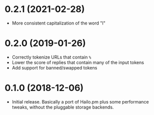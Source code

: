 # 0.2.1 (2021-02-28)

- More consistent capitalization of the word "I"

# 0.2.0 (2019-01-26)

- Correctly tokenize URLs that contain `%`
- Lower the score of replies that contain many of the input tokens
- Add support for banned/swapped tokens

# 0.1.0 (2018-12-06)

- Initial release. Basically a port of Hailo.pm plus some performance
  tweaks, without the pluggable storage backends.
